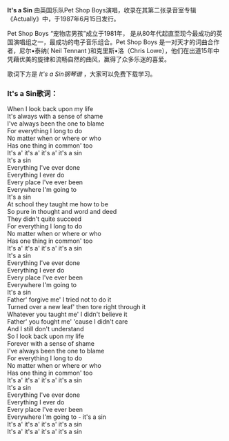 

**It's a Sin** 由英国乐队Pet Shop Boys演唱，收录在其第二张录音室专辑《Actually》中，于1987年6月15日发行。

Pet Shop Boys “宠物店男孩”成立于1981年， 是从80年代起直至现今最成功的英国演唱组之一，最成功的电子音乐组合。Pet Shop Boys
是一对天才的词曲合作者，尼尔•泰纳( Neil Tennant )和克里斯•洛（Chris
Lowe），他们在出道15年中凭藉优美的旋律和流畅自然的曲风，赢得了众多乐迷的喜爱。

歌词下方是 _It's a Sin钢琴谱_ ，大家可以免费下载学习。

### It's a Sin歌词：

When I look back upon my life  
It's always with a sense of shame  
I've always been the one to blame  
For everything I long to do  
No matter when or where or who  
Has one thing in common' too  
It's a' it's a' it's a' it's a sin  
It's a sin  
Everything I've ever done  
Everything I ever do  
Every place I've ever been  
Everywhere I'm going to  
It's a sin  
At school they taught me how to be  
So pure in thought and word and deed  
They didn't quite succeed  
For everything I long to do  
No matter when or where or who  
Has one thing in common' too  
It's a' it's a' it's a' it's a sin  
It's a sin  
Everything I've ever done  
Everything I ever do  
Every place I've ever been  
Everywhere I'm going to  
It's a sin  
Father' forgive me' I tried not to do it  
Turned over a new leaf' then tore right through it  
Whatever you taught me' I didn't believe it  
Father' you fought me' 'cause I didn't care  
And I still don't understand  
So I look back upon my life  
Forever with a sense of shame  
I've always been the one to blame  
For everything I long to do  
No matter when or where or who  
Has one thing in common' too  
It's a' it's a' it's a' it's a sin  
It's a sin  
Everything I've ever done  
Everything I ever do  
Every place I've ever been  
Everywhere I'm going to - it's a sin  
It's a' it's a' it's a' it's a sin  
It's a' it's a' it's a' it's a sin

